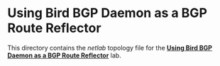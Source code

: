 # Using Bird BGP Daemon as a BGP Route Reflector

This directory contains the *netlab* topology file for the **[Using Bird BGP Daemon as a BGP Route Reflector](../../docs/challenge/01-bird-rr.md)** lab.
